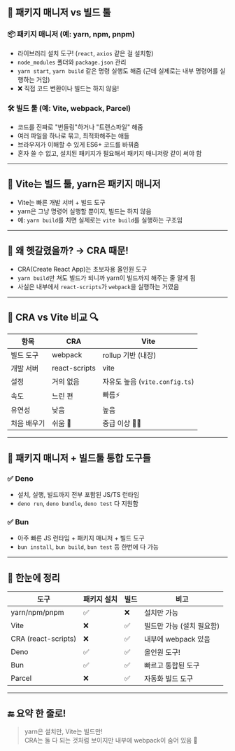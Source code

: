 ##  📍 패키지 매니저 vs 빌드 툴

### 📦 패키지 매니저 (예: yarn, npm, pnpm)
- 라이브러리 설치 도구! (`react`, `axios` 같은 걸 설치함)
- `node_modules` 폴더와 `package.json` 관리
- `yarn start`, `yarn build` 같은 명령 실행도 해줌 (근데 실제로는 내부 명령어를 실행하는 거임)
- ❌ 직접 코드 변환이나 빌드는 하지 않음!

### 🛠️  빌드 툴 (예: Vite, webpack, Parcel)
- 코드를 진짜로 "번들링"하거나 "트랜스파일" 해줌
- 여러 파일을 하나로 묶고, 최적화해주는 애들
- 브라우저가 이해할 수 있게 ES6+ 코드를 바꿔줌
- 혼자 쓸 수 없고, 설치된 패키지가 필요해서 패키지 매니저랑 같이 써야 함

---
## 📍 Vite는 빌드 툴, yarn은 패키지 매니저

- Vite는 빠른 개발 서버 + 빌드 도구
- yarn은 그냥 명령어 실행할 뿐이지, 빌드는 하지 않음
- 예: `yarn build`를 치면 실제로는 `vite build`를 실행하는 구조임

---
## 📍 왜 헷갈렸을까? → CRA 때문!

- CRA(Create React App)는 초보자용 올인원 도구
- `yarn build`만 쳐도 빌드가 되니까 yarn이 빌드까지 해주는 줄 알게 됨
- 사실은 내부에서 `react-scripts`가 `webpack`을 실행하는 거였음

---

## 📍 CRA vs Vite 비교 🔍

|항목|CRA|Vite|
|---|---|---|
|빌드 도구|webpack|rollup 기반 (내장)|
|개발 서버|react-scripts|vite|
|설정|거의 없음|자유도 높음 (`vite.config.ts`)|
|속도|느린 편|빠름⚡|
|유연성|낮음|높음|
|처음 배우기|쉬움 👶|중급 이상 👨‍💻|

---

## 📍 패키지 매니저 + 빌드툴 통합 도구들 

### ✅ Deno
- 설치, 실행, 빌드까지 전부 포함된 JS/TS 런타임
- `deno run`, `deno bundle`, `deno test` 다 지원함

### ✅ Bun
- 아주 빠른 JS 런타임 + 패키지 매니저 + 빌드 도구
- `bun install`, `bun build`, `bun test` 등 한번에 다 가능

---
## 🧠 한눈에 정리

|도구|패키지 설치|빌드|비고|
|---|---|---|---|
|yarn/npm/pnpm|✅|❌|설치만 가능|
|Vite|❌|✅|빌드만 가능 (설치 필요함)|
|CRA (react-scripts)|❌|✅|내부에 webpack 있음|
|Deno|✅|✅|올인원 도구!|
|Bun|✅|✅|빠르고 통합된 도구|
|Parcel|❌|✅|자동화 빌드 도구|

---

## 🔚 요약 한 줄로!

> yarn은 설치만, Vite는 빌드만!  
> CRA는 둘 다 되는 것처럼 보이지만 내부에 webpack이 숨어 있음 👀
